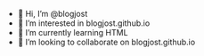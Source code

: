 - 👋 Hi, I’m @blogjost
- 👀 I’m interested in blogjost.github.io
- 🌱 I’m currently learning HTML
- 💞️ I’m looking to collaborate on blogjost.github.io

<!---
blogjost/blogjost is a ✨ special ✨ repository because its `README.md` (this file) appears on your GitHub profile.
You can click the Preview link to take a look at your changes.
--->
